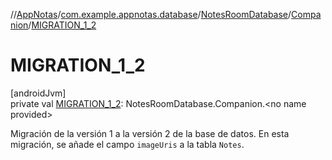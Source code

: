 //[AppNotas](../../../../index.md)/[com.example.appnotas.database](../../index.md)/[NotesRoomDatabase](../index.md)/[Companion](index.md)/[MIGRATION_1_2](-m-i-g-r-a-t-i-o-n_1_2.md)

# MIGRATION_1_2

[androidJvm]\
private val [MIGRATION_1_2](-m-i-g-r-a-t-i-o-n_1_2.md): NotesRoomDatabase.Companion.&lt;no name provided&gt;

Migración de la versión 1 a la versión 2 de la base de datos. En esta migración, se añade el campo `imageUris` a la tabla `Notes`.
